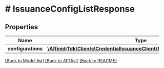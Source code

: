 # # IssuanceConfigListResponse

## Properties

Name | Type | Description | Notes
------------ | ------------- | ------------- | -------------
**configurations** | [**\AffinidiTdk\Clients\CredentialIssuanceClient\Model\IssuanceConfigMiniDto[]**](IssuanceConfigMiniDto.md) |  |

[[Back to Model list]](../../README.md#models) [[Back to API list]](../../README.md#endpoints) [[Back to README]](../../README.md)
